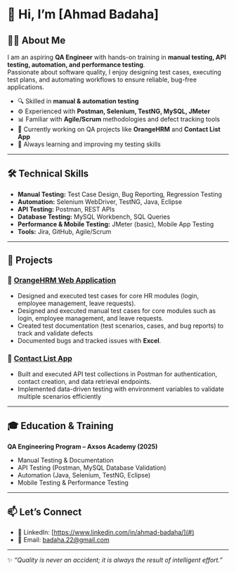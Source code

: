 # 👋 Hi, I’m [Ahmad Badaha]  

## 👨‍💻 About Me  
I am an aspiring **QA Engineer** with hands-on training in **manual testing, API testing, automation, and performance testing**.  
Passionate about software quality, I enjoy designing test cases, executing test plans, and automating workflows to ensure reliable, bug-free applications.  

- 🔍 Skilled in **manual & automation testing**  
- ⚙️ Experienced with **Postman, Selenium, TestNG, MySQL, JMeter**  
- 📊 Familiar with **Agile/Scrum** methodologies and defect tracking tools  
- 🎯 Currently working on QA projects like **OrangeHRM** and **Contact List App**  
- 🌱 Always learning and improving my testing skills  

---

## 🛠️ Technical Skills  
- **Manual Testing:** Test Case Design, Bug Reporting, Regression Testing  
- **Automation:** Selenium WebDriver, TestNG, Java, Eclipse  
- **API Testing:** Postman, REST APIs  
- **Database Testing:** MySQL Workbench, SQL Queries  
- **Performance & Mobile Testing:** JMeter (basic), Mobile App Testing  
- **Tools:** Jira, GitHub, Agile/Scrum  

---

## 📂 Projects  

### 🔸 [OrangeHRM Web Application]([https://github.com/Abadaha/OrangeHRM-Functional-Testing/]())  
- Designed and executed test cases for core HR modules (login, employee management, leave requests).  
- Designed and executed manual test cases for core modules such as login, employee management, and leave requests.
- Created test documentation (test scenarios, cases, and bug reports) to track and validate defects
- Documented bugs and tracked issues with **Excel**.  

### 🔸 [Contact List App](https://thinking-tester-contact-list.herokuapp.com/)  
- Built and executed API test collections in Postman for authentication, contact creation, and data retrieval endpoints.
- Implemented data-driven testing with environment variables to validate multiple scenarios efficiently
 

---

## 🎓 Education & Training  
**QA Engineering Program – Axsos Academy (2025)**  
- Manual Testing & Documentation  
- API Testing (Postman, MySQL Database Validation)  
- Automation (Java, Selenium, TestNG, Eclipse)  
- Mobile Testing & Performance Testing  

---

## 📫 Let’s Connect  
- 💼 LinkedIn: [https://www.linkedin.com/in/ahmad-badaha/](#)  
- 📧 Email: badaha.22@gmail.com  

---
✨ *“Quality is never an accident; it is always the result of intelligent effort.”*  
